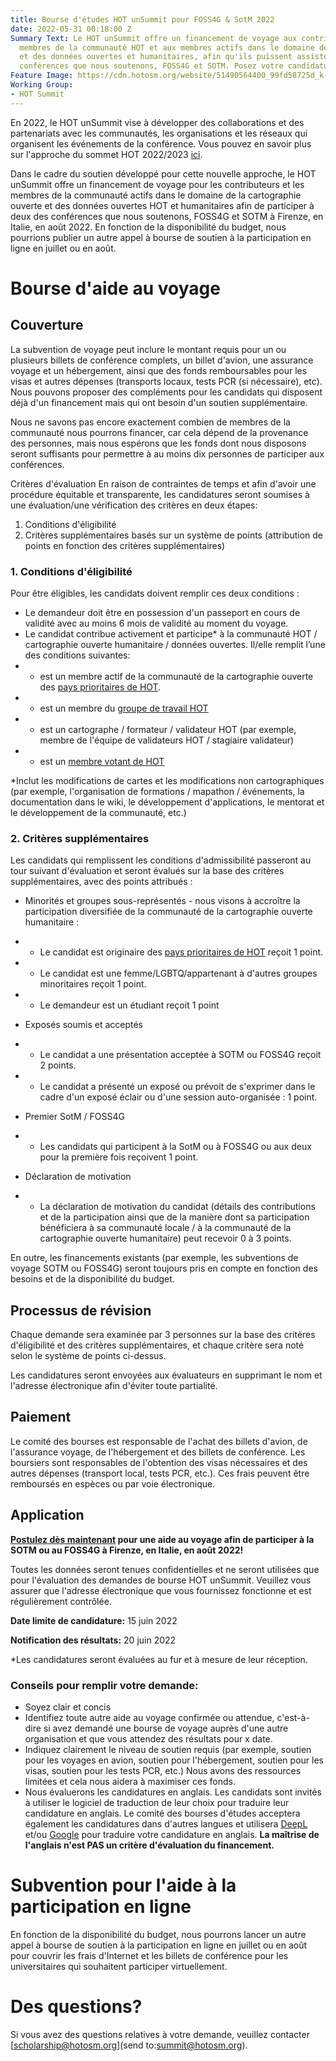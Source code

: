 ```yaml
---
title: Bourse d'études HOT unSummit pour FOSS4G & SotM 2022
date: 2022-05-31 00:18:00 Z
Summary Text: Le HOT unSummit offre un financement de voyage aux contributeurs et
  membres de la communauté HOT et aux membres actifs dans le domaine de la cartographie
  et des données ouvertes et humanitaires, afin qu'ils puissent assister à deux des
  conférences que nous soutenons, FOSS4G et SOTM. Posez votre candidature dès maintenant!
Feature Image: https://cdn.hotosm.org/website/51490564400_99fd58725d_k-f3dc57.jpg
Working Group:
- HOT Summit
---
```


En 2022, le HOT unSummit vise à développer des collaborations et des partenariats avec les communautés, les organisations et les réseaux qui organisent les événements de la conférence. Vous pouvez en savoir plus sur l'approche du sommet HOT 2022/2023 [ici](https://www.hotosm.org/updates/update-on-the-2022-and-2023-summits/). 

Dans le cadre du soutien développé pour cette nouvelle approche, le HOT unSummit offre un financement de voyage pour les contributeurs et les membres de la communauté actifs dans le domaine de la cartographie ouverte et des données ouvertes HOT et humanitaires afin de participer à deux des conférences que nous soutenons, FOSS4G et SOTM à Firenze, en Italie, en août 2022. En fonction de la disponibilité du budget, nous pourrions publier un autre appel à bourse de soutien à la participation en ligne en juillet ou en août.

# Bourse d'aide au voyage

## Couverture

La subvention de voyage peut inclure le montant requis pour un ou plusieurs billets de conférence complets, un billet d'avion, une assurance voyage et un hébergement, ainsi que des fonds remboursables pour les visas et autres dépenses (transports locaux, tests PCR (si nécessaire), etc). Nous pouvons proposer des compléments pour les candidats qui disposent déjà d'un financement mais qui ont besoin d'un soutien supplémentaire.

Nous ne savons pas encore exactement combien de membres de la communauté nous pourrons financer, car cela dépend de la provenance des personnes, mais nous espérons que les fonds dont nous disposons seront suffisants pour permettre à au moins dix personnes de participer aux conférences.

Critères d'évaluation
En raison de contraintes de temps et afin d'avoir une procédure équitable et transparente, les candidatures seront soumises à une évaluation/une vérification des critères en deux étapes:
1. Conditions d'éligibilité
2. Critères supplémentaires basés sur un système de points (attribution de points en fonction des critères supplémentaires)

### 1. Conditions d'éligibilité

Pour être éligibles, les candidats doivent remplir ces deux conditions :
* Le demandeur doit être en possession d'un passeport en cours de validité avec au moins 6 mois de validité au moment du voyage.
* Le candidat contribue activement et participe* à la communauté HOT / cartographie ouverte humanitaire / données ouvertes. Il/elle remplit l’une des conditions suivantes:
* * est un membre actif de la communauté de la cartographie ouverte des [pays prioritaires de HOT](https://wiki.openstreetmap.org/wiki/Humanitarian_OSM_Team/Priority_countries).
* * est un membre du [groupe de travail HOT](https://www.hotosm.org/community/working-groups/)
* * est un cartographe / formateur / validateur HOT (par exemple, membre de l'équipe de validateurs HOT / stagiaire validateur)
* * est un [membre votant de HOT](https://www.hotosm.org/voting-members)

*Inclut les modifications de cartes et les modifications non cartographiques (par exemple, l'organisation de formations / mapathon / événements, la documentation dans le wiki, le développement d'applications, le mentorat et le développement de la communauté, etc.)

### 2. Critères supplémentaires

Les candidats qui remplissent les conditions d'admissibilité passeront au tour suivant d'évaluation et seront évalués sur la base des critères supplémentaires, avec des points attribués :

* Minorités et groupes sous-représentés - nous visons à accroître la participation diversifiée de la communauté de la cartographie ouverte humanitaire :
* * Le candidat est originaire des [pays prioritaires de HOT](https://wiki.openstreetmap.org/wiki/Humanitarian_OSM_Team/Priority_countries) reçoit 1 point.
* * Le candidat est une femme/LGBTQ/appartenant à d'autres groupes minoritaires reçoit 1 point.
* * Le demandeur est un étudiant reçoit 1 point

* Exposés soumis et acceptés
* * Le candidat a une présentation acceptée à SOTM ou FOSS4G reçoit 2 points.
* * Le candidat a présenté un exposé ou prévoit de s'exprimer dans le cadre d'un exposé éclair ou d'une session auto-organisée : 1 point.

* Premier SotM / FOSS4G
* * Les candidats qui participent à la SotM ou à FOSS4G ou aux deux pour la première fois reçoivent 1 point.

* Déclaration de motivation
* * La déclaration de motivation du candidat (détails des contributions et de la participation ainsi que de la manière dont sa participation bénéficiera à sa communauté locale / à la communauté de la cartographie ouverte humanitaire) peut recevoir 0 à 3 points.

En outre, les financements existants (par exemple, les subventions de voyage SOTM ou FOSS4G) seront toujours pris en compte en fonction des besoins et de la disponibilité du budget.

## Processus de révision

Chaque demande sera examinée par 3 personnes sur la base des critères d'éligibilité et des critères supplémentaires, et chaque critère sera noté selon le système de points ci-dessus. 

Les candidatures seront envoyées aux évaluateurs en supprimant le nom et l'adresse électronique afin d'éviter toute partialité.

## Paiement

Le comité des bourses est responsable de l'achat des billets d'avion, de l'assurance voyage, de l'hébergement et des billets de conférence. Les boursiers sont responsables de l'obtention des visas nécessaires et des autres dépenses (transport local, tests PCR, etc.). Ces frais peuvent être remboursés en espèces ou par voie électronique.

## Application

**[Postulez dès maintenant](https://forms.gle/nWTLFRD1g3HTiUgy5) pour une aide au voyage afin de participer à la SOTM ou au FOSS4G à Firenze, en Italie, en août 2022!**

Toutes les données seront tenues confidentielles et ne seront utilisées que pour l'évaluation des demandes de bourse HOT unSummit. Veuillez vous assurer que l'adresse électronique que vous fournissez fonctionne et est régulièrement contrôlée.

**Date limite de candidature:** 15 juin 2022

**Notification des résultats:** 20 juin 2022

*Les candidatures seront évaluées au fur et à mesure de leur réception.

### Conseils pour remplir votre demande:
* Soyez clair et concis
* Identifiez toute autre aide au voyage confirmée ou attendue, c'est-à-dire si avez demandé une bourse de voyage auprès d'une autre organisation et que vous attendez des résultats pour x date.
* Indiquez clairement le niveau de soutien requis (par exemple, soutien pour les voyages en avion, soutien pour l'hébergement, soutien pour les visas, soutien pour les tests PCR, etc.) Nous avons des ressources limitées et cela nous aidera à maximiser ces fonds.
* Nous évaluerons les candidatures en anglais. Les candidats sont invités à utiliser le logiciel de traduction de leur choix pour traduire leur candidature en anglais. Le comité des bourses d'études acceptera également les candidatures dans d'autres langues et utilisera [DeepL](https://www.deepl.com/translator) et/ou [Google](https://translate.google.com/) pour traduire votre candidature en anglais. **La maîtrise de l'anglais n'est PAS un critère d'évaluation du financement.**

# Subvention pour l'aide à la participation en ligne

En fonction de la disponibilité du budget, nous pourrons lancer un autre appel à bourse de soutien à la participation en ligne en juillet ou en août pour couvrir les frais d'Internet et les billets de conférence pour les universitaires qui souhaitent participer virtuellement.

# Des questions? 

Si vous avez des questions relatives à votre demande, veuillez contacter [scholarship@hotosm.org](send to:summit@hotosm.org). 
